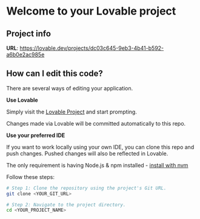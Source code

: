 # Welcome to your Lovable project

## Project info

**URL**: https://lovable.dev/projects/dc03c645-9eb3-4b41-b592-a6b0e2ac985e

## How can I edit this code?

There are several ways of editing your application.

**Use Lovable**

Simply visit the [Lovable Project](https://lovable.dev/projects/dc03c645-9eb3-4b41-b592-a6b0e2ac985e) and start prompting.

Changes made via Lovable will be committed automatically to this repo.

**Use your preferred IDE**

If you want to work locally using your own IDE, you can clone this repo and push changes. Pushed changes will also be reflected in Lovable.

The only requirement is having Node.js & npm installed - [install with nvm](https://github.com/nvm-sh/nvm#installing-and-updating)

Follow these steps:

```sh
# Step 1: Clone the repository using the project's Git URL.
git clone <YOUR_GIT_URL>

# Step 2: Navigate to the project directory.
cd <YOUR_PROJECT_NAME>
